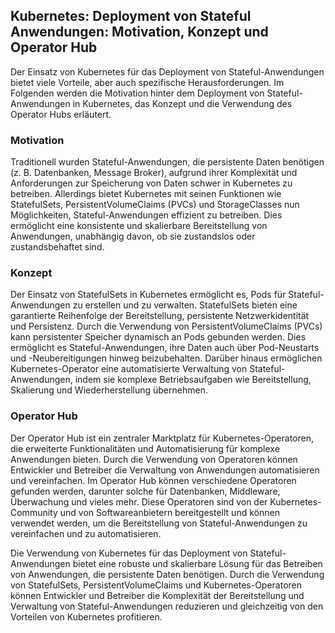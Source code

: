 ## Kubernetes: Deployment von Stateful Anwendungen: Motivation, Konzept und Operator Hub

Der Einsatz von Kubernetes für das Deployment von Stateful-Anwendungen bietet viele Vorteile, aber auch spezifische Herausforderungen. Im Folgenden werden die Motivation hinter dem Deployment von Stateful-Anwendungen in Kubernetes, das Konzept und die Verwendung des Operator Hubs erläutert.

### Motivation

Traditionell wurden Stateful-Anwendungen, die persistente Daten benötigen (z. B. Datenbanken, Message Broker), aufgrund ihrer Komplexität und Anforderungen zur Speicherung von Daten schwer in Kubernetes zu betreiben. Allerdings bietet Kubernetes mit seinen Funktionen wie StatefulSets, PersistentVolumeClaims (PVCs) und StorageClasses nun Möglichkeiten, Stateful-Anwendungen effizient zu betreiben. Dies ermöglicht eine konsistente und skalierbare Bereitstellung von Anwendungen, unabhängig davon, ob sie zustandslos oder zustandsbehaftet sind.

### Konzept

Der Einsatz von StatefulSets in Kubernetes ermöglicht es, Pods für Stateful-Anwendungen zu erstellen und zu verwalten. StatefulSets bieten eine garantierte Reihenfolge der Bereitstellung, persistente Netzwerkidentität und Persistenz. Durch die Verwendung von PersistentVolumeClaims (PVCs) kann persistenter Speicher dynamisch an Pods gebunden werden. Dies ermöglicht es Stateful-Anwendungen, ihre Daten auch über Pod-Neustarts und -Neubereitigungen hinweg beizubehalten. Darüber hinaus ermöglichen Kubernetes-Operator eine automatisierte Verwaltung von Stateful-Anwendungen, indem sie komplexe Betriebsaufgaben wie Bereitstellung, Skalierung und Wiederherstellung übernehmen.

### Operator Hub

Der Operator Hub ist ein zentraler Marktplatz für Kubernetes-Operatoren, die erweiterte Funktionalitäten und Automatisierung für komplexe Anwendungen bieten. Durch die Verwendung von Operatoren können Entwickler und Betreiber die Verwaltung von Anwendungen automatisieren und vereinfachen. Im Operator Hub können verschiedene Operatoren gefunden werden, darunter solche für Datenbanken, Middleware, Überwachung und vieles mehr. Diese Operatoren sind von der Kubernetes-Community und von Softwareanbietern bereitgestellt und können verwendet werden, um die Bereitstellung von Stateful-Anwendungen zu vereinfachen und zu automatisieren.

Die Verwendung von Kubernetes für das Deployment von Stateful-Anwendungen bietet eine robuste und skalierbare Lösung für das Betreiben von Anwendungen, die persistente Daten benötigen. Durch die Verwendung von StatefulSets, PersistentVolumeClaims und Kubernetes-Operatoren können Entwickler und Betreiber die Komplexität der Bereitstellung und Verwaltung von Stateful-Anwendungen reduzieren und gleichzeitig von den Vorteilen von Kubernetes profitieren.
